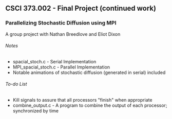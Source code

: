 ## CSCI 373.002 - Final Project (continued work)
### Parallelizing Stochastic Diffusion using MPI

A group project with Nathan Breedlove and Eliot Dixon

###### Notes
- spacial_stoch.c - Serial Implementation
- MPI_spacial_stoch.c - Parallel Implementation
- Notable animations of stochastic diffusion (generated in serial) included

###### To-do List
- Kill signals to assure that all processors "finish" when appropriate
- combine_output.c - A program to combine the output of each processor; synchronized by time

